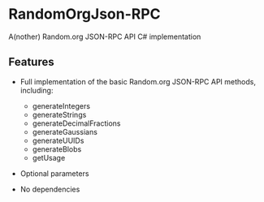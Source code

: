 RandomOrgJson-RPC
=================

A(nother) Random.org JSON-RPC API C# implementation

Features
--------

* Full implementation of the basic Random.org JSON-RPC API methods, including:
    * generateIntegers
    * generateStrings
    * generateDecimalFractions
    * generateGaussians
    * generateUUIDs
    * generateBlobs
    * getUsage

* Optional parameters
* No dependencies
